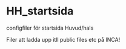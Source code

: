 # HH_startsida
configfiler för startsida Huvud/hals

Filer att ladda upp itll public files etc på INCA!
